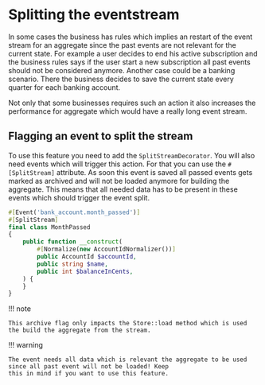 # Splitting the eventstream

In some cases the business has rules which implies an restart of the event stream for an aggregate since the past events
are not relevant for the current state. For example a user decides to end his active subscription and the business rules
says if the user start a new subscription all past events should not be considered anymore. Another case could be a
banking scenario. There the business decides to save the current state every quarter for each banking account.

Not only that some businesses requires such an action it also increases the performance for aggregate which would have a
really long event stream. 

## Flagging an event to split the stream

To use this feature you need to add the `SplitStreamDecorator`. You will also need events which will trigger this
action. For that you can use the `#[SplitStream]` attribute. As soon this event is saved all passed events gets marked
as archived and will not be loaded anymore for building the aggregate. This means that all needed data has to be present
in these events which should trigger the event split.

```php
#[Event('bank_account.month_passed')]
#[SplitStream]
final class MonthPassed
{
    public function __construct(
        #[Normalize(new AccountIdNormalizer())]
        public AccountId $accountId,
        public string $name,
        public int $balanceInCents,
    ) {
    }
}
```

!!! note

    This archive flag only impacts the Store::load method which is used the build the aggregate from the stream.

!!! warning

    The event needs all data which is relevant the aggregate to be used since all past event will not be loaded! Keep 
    this in mind if you want to use this feature.
